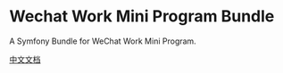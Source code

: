 # Wechat Work Mini Program Bundle

A Symfony Bundle for WeChat Work Mini Program.

[中文文档](README.zh-CN.md)
